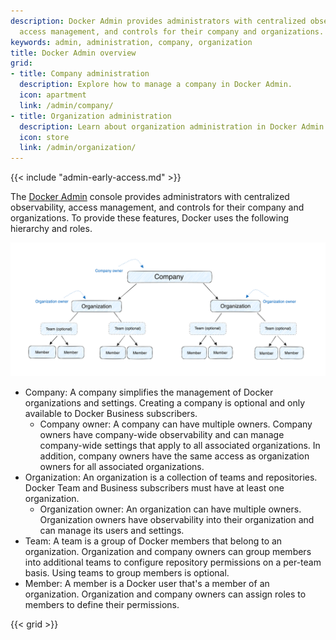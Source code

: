 ```yaml
---
description: Docker Admin provides administrators with centralized observability,
  access management, and controls for their company and organizations.
keywords: admin, administration, company, organization
title: Docker Admin overview
grid:
- title: Company administration
  description: Explore how to manage a company in Docker Admin.
  icon: apartment
  link: /admin/company/
- title: Organization administration
  description: Learn about organization administration in Docker Admin.
  icon: store
  link: /admin/organization/
---
```


{{< include "admin-early-access.md" >}}

The [Docker Admin](https://admin.docker.com) console provides administrators with centralized observability, access management, and controls for their company and organizations. To provide these features, Docker uses the following hierarchy and roles.

![Docker hierarchy](./images/docker-admin-structure.png)

- Company: A company simplifies the management of Docker organizations and settings. Creating a company is optional and only available to Docker Business subscribers.
  - Company owner: A company can have multiple owners. Company owners have company-wide observability and can manage company-wide settings that apply to all associated organizations. In addition, company owners have the same access as organization owners for all associated organizations.
- Organization: An organization is a collection of teams and repositories. Docker Team and Business subscribers must have at least one organization.
  - Organization owner: An organization can have multiple owners. Organization owners have observability into their organization and can manage its users and settings.
- Team: A team is a group of Docker members that belong to an organization. Organization and company owners can group members into additional teams to configure repository permissions on a per-team basis. Using teams to group members is optional.
- Member: A member is a Docker user that's a member of an organization. Organization and company owners can assign roles to members to define their permissions.

{{< grid >}}